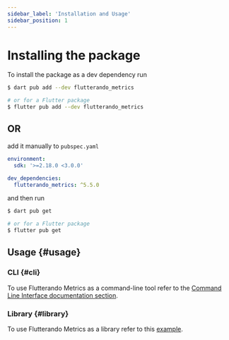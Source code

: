 ```yaml
---
sidebar_label: 'Installation and Usage'
sidebar_position: 1
---
```


# Installing the package

To install the package as a dev dependency run

```sh
$ dart pub add --dev flutterando_metrics

# or for a Flutter package
$ flutter pub add --dev flutterando_metrics
```

## OR

add it manually to `pubspec.yaml`

```yaml title="pubspec.yaml"
environment:
  sdk: '>=2.18.0 <3.0.0'

dev_dependencies:
  flutterando_metrics: ^5.5.0
```

and then run

```sh
$ dart pub get

# or for a Flutter package
$ flutter pub get
```

## Usage {#usage}


### CLI {#cli}

To use Flutterando Metrics as a command-line tool refer to the [Command Line Interface documentation section](../cli).

### Library {#library}

To use Flutterando Metrics as a library refer to this [example](https://github.com/Flutterando/flutterando_metrics/blob/master/example/lib/main.dart).
